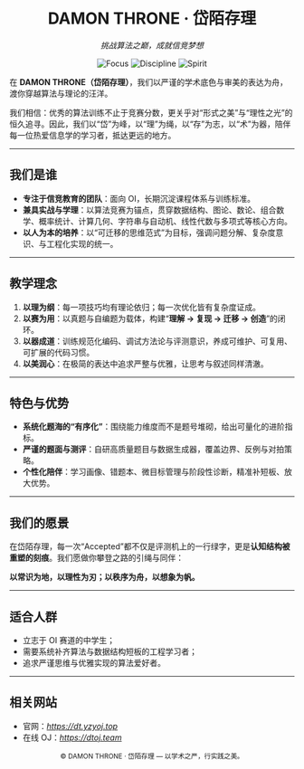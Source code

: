 <div align="center">
  <h1>DAMON THRONE · 岱陌存理</h1>
  <p><em>挑战算法之巅，成就信竞梦想</em></p>
  <p>
    <img src="https://img.shields.io/badge/Focus-OI-blueviolet" alt="Focus">
    <img src="https://img.shields.io/badge/Discipline-Algorithms-1f6feb" alt="Discipline">
    <img src="https://img.shields.io/badge/Spirit-Excellence%20%26%20Honor-gold" alt="Spirit">
  </p>
</div>

在 **DAMON THRONE（岱陌存理）**，我们以严谨的学术底色与审美的表达为舟，渡你穿越算法与理论的汪洋。

我们相信：优秀的算法训练不止于竞赛分数，更关乎对“形式之美”与“理性之光”的恒久追寻。因此，我们以“岱”为峰，以“理”为绳，以“存”为志，以“术”为器，陪伴每一位热爱信息学的学习者，抵达更远的地方。

---

## 我们是谁

* **专注于信竞教育的团队**：面向 OI，长期沉淀课程体系与训练标准。
* **兼具实战与学理**：以算法竞赛为锚点，贯穿数据结构、图论、数论、组合数学、概率统计、计算几何、字符串与自动机、线性代数与多项式等核心方向。
* **以人为本的培养**：以“可迁移的思维范式”为目标，强调问题分解、复杂度意识、与工程化实现的统一。

---

## 教学理念

1. **以理为纲**：每一项技巧均有理论依归；每一次优化皆有复杂度证成。
2. **以赛为用**：以真题与自编题为载体，构建“**理解 → 复现 → 迁移 → 创造**”的闭环。
3. **以器成道**：训练规范化编码、调试方法论与评测意识，养成可维护、可复用、可扩展的代码习惯。
4. **以美润心**：在极简的表达中追求严整与优雅，让思考与叙述同样清澈。

---

## 特色与优势

* **系统化题海的“有序化”**：围绕能力维度而不是题号堆砌，给出可量化的进阶指标。
* **严谨的题面与测评**：自研高质量题目与数据生成器，覆盖边界、反例与对拍策略。
* **个性化陪伴**：学习画像、错题本、微目标管理与阶段性诊断，精准补短板、放大优势。

---

## 我们的愿景

在岱陌存理，每一次“Accepted”都不仅是评测机上的一行绿字，更是**认知结构被重塑的刻痕**。我们愿做你攀登之路的引绳与同伴：

**以常识为地，以理性为刃；以秩序为舟，以想象为帆。**

---

## 适合人群

* 立志于 OI 赛道的中学生；
* 需要系统补齐算法与数据结构短板的工程学习者；
* 追求严谨思维与优雅实现的算法爱好者。

---

## 相关网站

* 官网：<em>https://dt.yzyoj.top</em>
* 在线 OJ：<em>https://dtoj.team</em>

<div align="center">
  <sub>© DAMON THRONE · 岱陌存理 — 以学术之严，行实践之美。</sub>
</div>
